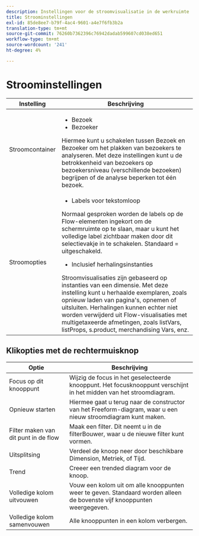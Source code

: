 ```yaml
---
description: Instellingen voor de stroomvisualisatie in de werkruimte
title: Stroominstellingen
exl-id: 85de8ee7-b79f-4ac4-9601-a4e7f6fb3b2a
translation-type: tm+mt
source-git-commit: 76260b7362396c76942dadab599607cd038ed651
workflow-type: tm+mt
source-wordcount: '241'
ht-degree: 4%

---
```


# Stroominstellingen

| Instelling | Beschrijving |
| --- | --- |
| Stroomcontainer | <ul><li>Bezoek</li><li>Bezoeker</li></ul> Hiermee kunt u schakelen tussen Bezoek en Bezoeker om het plakken van bezoekers te analyseren. Met deze instellingen kunt u de betrokkenheid van bezoekers op bezoekersniveau (verschillende bezoeken) begrijpen of de analyse beperken tot één bezoek. |
| Stroomopties | <ul><li>Labels voor tekstomloop</li></ul> Normaal gesproken worden de labels op de Flow-elementen ingekort om de schermruimte op te slaan, maar u kunt het volledige label zichtbaar maken door dit selectievakje in te schakelen.  Standaard = uitgeschakeld.<ul><li>Inclusief herhalingsinstanties</li></ul> Stroomvisualisaties zijn gebaseerd op instanties van een dimensie. Met deze instelling kunt u herhaalde exemplaren, zoals opnieuw laden van pagina&#39;s, opnemen of uitsluiten. Herhalingen kunnen echter niet worden verwijderd uit Flow-visualisaties met multigetaxeerde afmetingen, zoals listVars, listProps, s.product, merchandising Vars, enz. |

## Klikopties met de rechtermuisknop

| Optie | Beschrijving |
| --- | --- |
| Focus op dit knooppunt | Wijzig de focus in het geselecteerde knooppunt. Het focusknooppunt verschijnt in het midden van het stroomdiagram. |
| Opnieuw starten | Hiermee gaat u terug naar de constructor van het Freeform-diagram, waar u een nieuw stroomdiagram kunt maken. |
| Filter maken van dit punt in de flow | Maak een filter. Dit neemt u in de filterBouwer, waar u de nieuwe filter kunt vormen. |
| Uitsplitsing | Verdeel de knoop neer door beschikbare Dimension, Metriek, of Tijd. |
| Trend | Creeer een trended diagram voor de knoop. |
| Volledige kolom uitvouwen | Vouw een kolom uit om alle knooppunten weer te geven. Standaard worden alleen de bovenste vijf knooppunten weergegeven. |
| Volledige kolom samenvouwen | Alle knooppunten in een kolom verbergen. |
